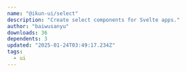 ```yaml
---
name: "@ikun-ui/select"
description: "Create select components for Svelte apps."
author: "baiwusanyu"
downloads: 36
dependents: 3
updated: "2025-01-24T03:49:17.234Z"
tags: 
  - ui
---
```

